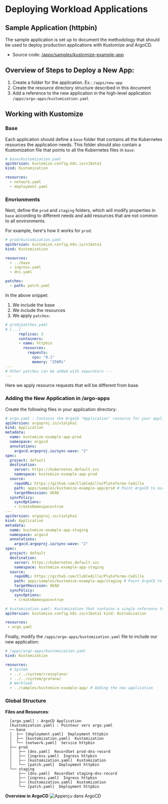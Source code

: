 # Deploying Workload Applications

## Sample Application (httpbin)

The sample application is set up to document the methodology that should be used
to deploy production applications with Kustomize and ArgoCD.

- Source code:
  [/apps/samples/kustomize-example-app](https://github.com/ClubCedille/Plateforme-Cedille/tree/master/apps/samples/kustomize-example-app)

## Overview of Steps to Deploy a New App:

1. Create a folder for the application. Ex.: `/apps/new-app`
2. Create the resource directory structure described in this document
3. Add a reference to the new application in the high-level application
   `/apps/argo-apps/kustomization.yaml`

## Working with Kustomize

### Base

Each application should define a `base` folder that contains all the Kubernetes
resources the application needs. This folder should also contain a Kustomization
file that points to all the Kubernetes files in `base`:

```yaml
# base/Kustomization.yaml
apiVersion: kustomize.config.k8s.io/v1beta1
kind: Kustomization

resources:
  - network.yaml
  - deployment.yaml
```

### Envrionments

Next, define the `prod` and `staging` folders, which will modify properties in
`base` according to different needs and add resources that are not common to all
environments.

For example, here's how it works for `prod`:

```yaml
# prod/kustomization.yaml
apiVersion: kustomize.config.k8s.io/v1beta1
kind: Kustomization

resources:
  - ../base
  - ingress.yaml
  - dns.yaml

patches:
  - path: patch.yaml
```

In the above snippet:

1. We include the base
2. We include the resources
3. We apply `patches`:

```yaml
# prod/patches.yaml
# [...]
      replicas: 3
      containers:
      - name: httpbin
        resources:
          requests:
            cpu: "0.1"
            memory: "256Mi"
---
# Other patches can be added with separators ---
---
```

Here we apply resource requests that will be different from base.

### Adding the New Application in /argo-apps

Create the following files in your application directory:

```yaml
# argo.yaml : Contains the ArgoCD "Application" resource for your application
apiVersion: argoproj.io/v1alpha1
kind: Application
metadata:
  name: kustomize-example-app-prod
  namespace: argocd
  annotations:
    argocd.argoproj.io/sync-wave: "2"
spec:
  project: default
  destination:
    server: https://kubernetes.default.svc
    namespace: kustomize-example-app-prod
  source:
    repoURL: https://github.com/ClubCedille/Plateforme-Cedille
    path: apps/samples/kustomize-example-app/prod # Point ArgoCD to our subdirectory for the prod environment
    targetRevision: HEAD
  syncPolicy:
    syncOptions:
    - CreateNamespace=true
---
apiVersion: argoproj.io/v1alpha1
kind: Application
metadata:
  name: kustomize-example-app-staging
  namespace: argocd
  annotations:
    argocd.argoproj.io/sync-wave: "2"
spec:
  project: default
  destination:
    server: https://kubernetes.default.svc
    namespace: kustomize-example-app-staging
  source:
    repoURL: https://github.com/ClubCedille/Plateforme-Cedille
    path: apps/samples/kustomize-example-app/staging # Point ArgoCD to our subdirectory for the staging environment
    targetRevision: HEAD
  syncPolicy:
    syncOptions:
    - CreateNamespace=true
```

```yaml
# kustomization.yaml: Kustomization that contains a single reference to the above argo.yaml
apiVersion: kustomize.config.k8s.io/v1beta1 kind: Kustomization

resources:
 - argo.yaml
```

Finally, modify the `/apps/argo-apps/kustomization.yaml` file to include our new
application:

```yaml
# /apps/argo-apps/kustomization.yaml
kind: Kustomization

resources:
  # System
  - ../../system/crossplane/
  - ../../system/grafana/
  # Workload
  - ../samples/kustomize-example-app/ # Adding the new application
```

### Global Structure

**Files and Resources**:

```less
  [argo.yaml] : ArgoCD Application
  [kustomization.yaml] : Pointeur vers argo.yaml
  ── base
  │  ├── [deployment.yaml]  Deployment httpbin
  │  ├── [kustomization.yaml]  Kustomization
  │  └── [network.yaml]  Service httpbin
  ├── prod
  │   ├── [dns.yaml]  RecordSet prod-dns-record
  │   ├── [ingress.yaml]  Ingress httpbin
  │   ├── [kustomization.yaml]  Kustomization
  │   └── [patch.yaml]  Deployment httpbin
  └── staging
      ├── [dns.yaml]  RecordSet staging-dns-record
      ├── [ingress.yaml]  Ingress httpbin
      ├── [kustomization.yaml]  Kustomization
      └── [patch.yaml]  Deployment httpbin
```

**Overview in ArgoCD** ![Apperçu dans
ArgoCD](img/argocd-kustomize-example-app.png)
